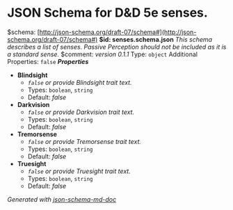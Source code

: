 # JSON Schema for D&D 5e senses.
&#36;schema: [http://json-schema.org/draft-07/schema#](http://json-schema.org/draft-07/schema#)
<b id="senses.schema.json">&#36;id: senses.schema.json</b>
_This schema describes a list of senses. Passive Perception should not be included as it is a standard sense._
&#36;comment: _version 0.1.1_
Type: `object`
Additional Properties: `false`
**_Properties_**
 - **Blindsight**
	 - _`false` or provide Blindsight trait text._
	 - Types: `boolean`, `string`
	 - Default: _false_
 - **Darkvision**
	 - _`false` or provide Darkvision trait text._
	 - Types: `boolean`, `string`
	 - Default: _false_
 - **Tremorsense**
	 - _`false` or provide Tremorsense trait text._
	 - Types: `boolean`, `string`
	 - Default: _false_
 - **Truesight**
	 - _`false` or provide Truesight trait text._
	 - Types: `boolean`, `string`
	 - Default: _false_

_Generated with [json-schema-md-doc](https://brianwendt.github.io/json-schema-md-doc/)_